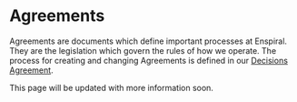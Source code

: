 # Agreements

Agreements are documents which define important processes at Enspiral. They are the legislation which govern the rules of how we operate. The process for creating and changing Agreements is defined in our [Decisions Agreement](https://enspiral.gitbooks.io/enspiral-handbook/content/decisions_agreement.html).

This page will be updated with more information soon.